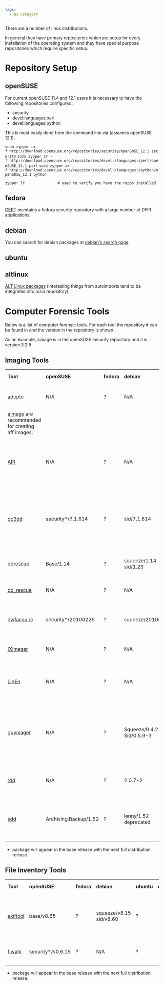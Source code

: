 ```yaml
---
tags:
  - No Category
---
```

There are a number of linux distributions.

In general they have primary repositories which are setup for every
installation of the operating system and they have special purpose
repositories which require specific setup.

# Repository Setup

## openSUSE

For current openSUSE 11.4 and 12.1 users it is necessary to have the
following repositories configured:

- security
- devel:languages:perl
- devel:languages:python

This is most easily done from the command line via (assumes openSUSE
12.1):

`sudo zypper ar -f http://download.opensuse.org/repositories/security/openSUSE_12.1 security`
`sudo zypper ar -f http://download.opensuse.org/repositories/devel:/languages:/perl/openSUSE_12.1 perl`
`sudo zypper ar -f http://download.opensuse.org/repositories/devel:/languages:/python/openSUSE_12.1 python`

`zypper lr               # used to verify you have the repos installed`

## fedora

[CERT](https://forensics.cert.org/) maintains a fedora security
repository with a large number of DFIR applications.

## debian

You can search for debian packages at [debian's search
page](https://packages.debian.org/search?keywords=search)

## ubuntu

## altlinux

[ALT Linux packages](https://packages.altlinux.org/en/sisyphus/) (interesting things
from autoimports tend to be integrated into main repository)

# Computer Forensic Tools

Below is a list of computer forensic tools. For each tool the repository
it can be found in and the version in the repository is shown.

As an example, aimage is in the openSUSE security repository and it is
version 3.2.5

## Imaging Tools

|                                            |                       |            |                           |            |                                                        |                                                                                                      |
|--------------------------------------------|-----------------------|------------|---------------------------|------------|--------------------------------------------------------|------------------------------------------------------------------------------------------------------|
| **Tool**                                   | **openSUSE**          | **fedora** | **debian**                | **ubuntu** | **comment**                                            | **General Remarks**                                                                                  |
| [adepto](http://www.e-fense.com/helix/)    | N/A                   | ?          | N/A                       | ?          |                                                        | adepto is included in the helix boot cd                                                              |
| [aimage](aimage.md) are recommended for creating aff images. |
| [AIR](air.md)                      | N/A                   | ?          | N/A                       | ?          | Automated Image and Restore                            | a GUI front-end to dd and dc3dd designed for easily creating forensic bit images                     |
| [dc3dd](dc3dd.md)                  | security\*/7.1.614    | ?          | sid/7.1.614               | ?          | DoD Cyber Crime Center DD                              | This tool was formerly known as dcfldd. When released as dc3dd it was totally rewritten.             |
| [ddrescue](ddrescue.md)            | Base/1.14             | ?          | squeeze/1.14 sid/1.23     | ?          | Also known as GNU ddrescue                             | This tool is different than dd_rescue.                                                               |
| [dd_rescue](dd_rescue.md)          | N/A                   | ?          | N/A                       | ?          |                                                        | This tool is different than GNU ddrescue.                                                            |
| [ewfacquire](libewf.md)            | security\*/20100226   | ?          | squeeze/20100226          | ?          | a imaging tool to create ewf format images             | ewfacquire is part of ewftools in some distributions.                                                |
| [IXimager](iximager.md)            | N/A                   | ?          | N/A                       | ?          | A law enforcement only imager                          | used in conjunction with ILook Investigator                                                          |
| [LinEn](linen.md)                  | N/A                   | ?          | N/A                       | ?          | a proprietary imaging tool to create ewf format images | included on the Helix boot CD                                                                        |
| [guymager](guymager.md)            | N/A                   | ?          | Squeeze/0.4.2 Sid/0.5.9-3 | ?          | a imaging tool to create aff format images             | Guymager is an open source forensic imager. It focuses on user friendliness and high speed.          |
| [rdd](https://sourceforge.net/projects/rdd) | N/A                   | ?          | 2.0.7-2                   | ?          | a dd-like tool, with forensic imaging features         | Rdd is robust with respect to read errors                                                            |
| [sdd](ftp://ftp.berlios.de/pub/sdd/)       | Archiving:Backup/1.52 | ?          | lenny/1.52 deprecated     | ?          | a dd-like tool                                         | Designed to work well when IBS != OBS. Working with tape is an example.                              |

- package will appear in the base release with the next full
  distribution release.

## File Inventory Tools

|                                 |                    |            |                         |            |             |                                                          |
|---------------------------------|--------------------|------------|-------------------------|------------|-------------|----------------------------------------------------------|
| **Tool**                        | **openSUSE**       | **fedora** | **debian**              | **ubuntu** | **comment** | **General Remarks**                                      |
| [exiftool](exiftool.md) | base/v8.65         | ?          | squeeze/v8.15 sid/v8.60 | ?          |             | exiftool has superior metadata reporting capability --\> |
| [fiwalk](fiwalk.md)     | security\*/v0.6.15 | ?          | N/A                     | ?          |             | fiwalk is a robust \$MFT walker                          |

- package will appear in the base release with the next full
  distribution release.